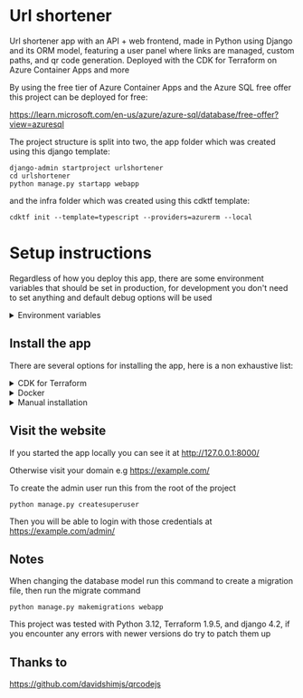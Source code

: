 # Url shortener

Url shortener app with an API + web frontend, made in Python using Django and its ORM model, featuring a user panel where links are managed, custom paths, and qr code generation. Deployed with the CDK for Terraform on Azure Container Apps and more

By using the free tier of Azure Container Apps and the Azure SQL free offer this project can be deployed for free:

https://learn.microsoft.com/en-us/azure/azure-sql/database/free-offer?view=azuresql

The project structure is split into two, the app folder which was created using this django template:

```
django-admin startproject urlshortener
cd urlshortener
python manage.py startapp webapp 
```

and the infra folder which was created using this cdktf template:

`cdktf init --template=typescript --providers=azurerm --local`

# Setup instructions

Regardless of how you deploy this app, there are some environment variables that should be set in production, for development you don't need to set anything and default debug options will be used

<details>
    <summary>Environment variables</summary>
    For production you should turn off the debug mode, set a secret key and which domains the app will be served from

    ```
    DJANGO_KEY=(secret key)
    DJANGO_DEBUG=false
    DJANGO_HOSTS=example.com,www.example.com
    DJANGO_CSRF=https://example.com,https://www.example.com
    ```

    To generate the secret key you can use a service like https://djecrety.ir/ or a password manager, note that it should be at least 50 characters

    Setting `DB_EXTERNAL=true` will allow you to set the following, with the default values:

    ```
    DB_ENGINE=mssql
    DB_NAME=database
    DB_USER=root
    DB_PASSWORD=password
    DB_HOST=example.database.windows.net
    DB_PORT=1433
    ```

    Otherwise, a `db.sqlite3` file will be created at the root of the project (where manage.py is)

    See the `app/urlshortener/settings.py` file for more info
</details>

## Install the app 

There are several options for installing the app, here is a non exhaustive list:

<details>
    <summary>CDK for Terraform</summary>

    For this approach you will need cdktf-cli: https://developer.hashicorp.com/terraform/tutorials/cdktf/cdktf-install

    Running `ckdtf deploy` will automagically deploy this application to Azure, `cdktf destroy` will delete the provisioned resources

    The CI/CD pipleine of this repository does this for you
</details>

<details>
    <summary>Docker</summary>

    For this approach you will need Docker: https://www.docker.com

    Running `docker compose up` will build the Dockerfile in the current directory and start 3 containers, the python app, a mssql database and an nginx static file server

    Alternatively, you can run just the python app like this:

    ```
    docker build -t urlshortener:latest .
    docker run --name urlshortener -d --restart unless-stopped -p 8000:8000 urlshortener:latest
    ```

    If you're deploying to the cloud, make sure you build for the right platform e.g `--platform linux/amd64`
</details>

<details>
    <summary>Manual installation</summary>

    For this approach you will need Python (and pip): https://www.python.org/ 

    to get started install the dependencies

    `pip install -r requirements.txt`

    Then this command to apply them

    `python manage.py migrate`

    Now you're ready to start the server, you may use the built in development server

    `python manage.py runserver`

    or gunicorn which is used in the docker image

    `gunicorn urlshortener.wsgi`
</details>

## Visit the website

If you started the app locally you can see it at http://127.0.0.1:8000/

Otherwise visit your domain e.g https://example.com/

To create the admin user run this from the root of the project

`python manage.py createsuperuser`

Then you will be able to login with those credentials at https://example.com/admin/

## Notes

When changing the database model run this command to create a migration file, then run the migrate command

`python manage.py makemigrations webapp`

This project was tested with Python 3.12, Terraform 1.9.5, and django 4.2, if you encounter any errors with newer versions do try to patch them up

## Thanks to

https://github.com/davidshimjs/qrcodejs
